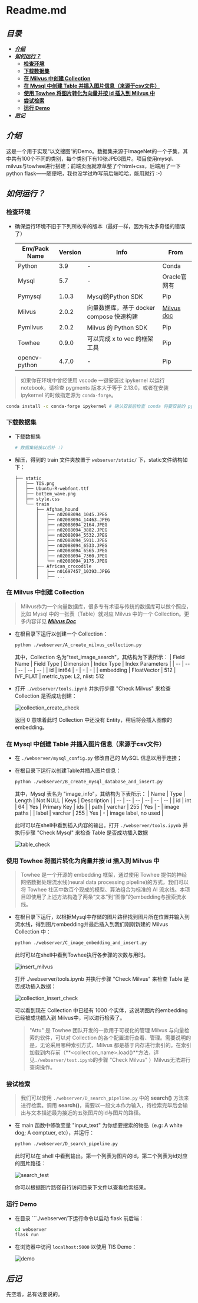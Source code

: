 <!-- omit in toc -->
# **Readme.md**

<!-- omit in toc -->
## ***目录***

- [***介绍***](#介绍)
- [***如何运行？***](#如何运行)
  - [**检查环境**](#检查环境)
  - [**下载数据集**](#下载数据集)
  - [**在 Milvus 中创建 Collection**](#在-milvus-中创建-collection)
  - [**在 Mysql 中创建 Table 并插入图片信息（来源于csv文件）**](#在-mysql-中创建-table-并插入图片信息来源于csv文件)
  - [**使用 Towhee 将图片转化为向量并按 id 插入到 Milvus 中**](#使用-towhee-将图片转化为向量并按-id-插入到-milvus-中)
  - [**尝试检索**](#尝试检索)
  - [**运行 Demo**](#运行-demo)
- [***后记***](#后记)

## ***介绍***

这是一个用于实现“以文搜图”的Demo。数据集来源于ImageNet的一个子集，其中共有100个不同的类别，每个类别下有10张JPEG图片。项目使用mysql、milvus与towhee进行搭建；前端页面就潦草整了个html+css，后端用了一下python flask——随便吧，我也没学过咋写前后端哈哈，能用就行 :-)

## ***如何运行？***

### **检查环境**

-   确保运行环境不旧于下列所枚举的版本（最好一样，因为有太多奇怪的错误了）

    | Env/Pack Name |  Version  | Info | From |
    | -- | -- | -- | -- |
    | Python | 3.9 | - | Conda |
    | Mysql | 5.7 | - | Oracle官网有 |
    | Pymysql | 1.0.3 | Mysql的Python SDK | Pip |
    | Milvus | 2.0.2 | 向量数据库，基于 docker compose 快速构建 |  [Milvus doc](https://milvus.io/docs/v2.0.x/install_standalone-docker.md) |
    | Pymilvus | 2.0.2 | Milvus 的 Python SDK | Pip |
    | Towhee | 0.9.0 | 可以完成 x to vec 的框架工具 | Pip |
    | opencv-python |  4.7.0 | - | Pip |

> 如果你在环境中曾经使用 vscode 一键安装过 ipykernel 以运行 notebook，请检查 pygments 版本大于等于 2.13.0，或者在安装 ipykernel 的时候指定源为 ```conda-forge```。

```bash
conda install -c conda-forge ipykernel # 确认安装前检查 conda 将要安装的 pygments 版本
```
### **下载数据集**

-   下载数据集

    ```bash
    # 数据集链接以后补 :)
    ```

-   解压，得到的 train 文件夹放置于 ```webserver/static/``` 下，static文件结构如下：

    ```
    ├── static
    │   ├── TIS.png
    │   ├── Ubuntu-R-webfont.ttf
    │   ├── bottem_wave.png
    │   ├── style.css
    │   └── train
    │       ├── Afghan_hound
    │       │   ├── n02088094_1045.JPEG
    │       │   ├── n02088094_14463.JPEG
    │       │   ├── n02088094_2164.JPEG
    │       │   ├── n02088094_3882.JPEG
    │       │   ├── n02088094_5532.JPEG
    │       │   ├── n02088094_5911.JPEG
    │       │   ├── n02088094_6533.JPEG
    │       │   ├── n02088094_6565.JPEG
    │       │   ├── n02088094_7360.JPEG
    │       │   └── n02088094_9175.JPEG
    │       ├── African_crocodile
    │       │   ├── n01697457_10393.JPEG
    │       │   ├── ...
    ```

### **在 Milvus 中创建 Collection**

> Milvus作为一个向量数据库，很多专有术语与传统的数据库可以做个照应，比如 Mysql 中的一张表（Table）就对应 Milvus 中的一个 Collection。更多内容详见  [***Milvus Doc***](https://milvus.io/docs/v2.0.x/overview.md)

-   在根目录下运行以创建一个 Collection：

    ```bash
    python ./webserver/A_create_milvus_collection.py
    ```

    其中，Collection 名为"text_image_search"，其结构为下表所示：
    | Field Name | Field Type | Dimension | Index Type | Index Parameters |
    | -- | -- | -- | -- | -- |
    | id | int64 | - | - | - |
    | embedding | FloatVector | 512 | IVF_FLAT | metric_type: L2, nlist: 512

-   打开 ```./webserver/tools.ipynb``` 并执行步骤 "Check Milvus" 来检查 Collection 是否成功创建：

    ![collection_create_check](./pics/collection_create_check.png)

    返回 0 意味着此时 Collection 中还没有 Entity，稍后将会插入图像的embedding。

### **在 Mysql 中创建 Table 并插入图片信息（来源于csv文件）**

-   在 ```./webserver/mysql_config.py``` 修改自己的 MySQL 信息以用于连接；

-   在根目录下运行以创建Table并插入图片信息：

    ```bash
    python ./webserver/B_create_mysql_database_and_insert.py
    ```

    其中，Mysql 表名为 "image_info"，其结构为下表所示：
    | Name | Type | Length | Not NULL | Keys | Description |
    | -- | -- | -- | -- | -- | -- |
    | id | int | 64 | Yes | Primary Key | ids |
    | path | varchar | 255 | Yes | - | image paths |
    | label | varchar | 255 | Yes | - | image label, no used |

    此时可以在shell中看到插入内容的输出。打开 ```./webserver/tools.ipynb``` 并执行步骤 "Check Mysql" 来检查 Table 是否成功插入数据

    ![table_check](./pics/table_check.png)

### **使用 Towhee 将图片转化为向量并按 id 插入到 Milvus 中**

>   Towhee 是一个开源的 embedding 框架，通过使用 Towhee 提供的神经网络数据处理流水线(neural data processing pipeline)的方式，我们可以将 Towhee 社区中数百个现成的模型、算法组合为标准的 AI 流水线。本项目即使用了上述方法构造了两条“文本”到“图像”的embedding与搜索流水线。

-   在根目录下运行，以根据Mysql中存储的图片路径找到图片所在位置并输入到流水线，得到图片embedding并最后插入到我们刚刚新建的 Milvus Collection 中：

    ```bash
    python ./webserver/C_image_embedding_and_insert.py
    ```

    此时可以在shell中看到Towhee执行各步骤的次数与用时。
    
    ![insert_milvus](./pics/insert_milvus.png)

    打开 ./webserver/tools.ipynb 并执行步骤 "Check Milvus" 来检查 Table 是否成功插入数据：

    ![collection_insert_check](./pics/collection_insert_check.png)

    可以看到现在 Collection 中已经有 1000 个实体，这说明图片的embedding已经被成功插入到 Milvus中，可以进行检索了。

    > "Attu" 是 Towhee 团队开发的一款用于可视化的管理 Milvus 与向量检索的软件，可以对 Collection 的各个配置进行查看、管理。需要说明的是，无论采用哪种索引方式，Milvus 都是基于内存进行索引的。在索引加载到内存前（**<collection_name>.load()**方法，详见```./webserver/test.ipynb```的步骤 "Check Milvus" ）Milvus无法进行查询操作。

### **尝试检索**

>   我们可以使用 ```./webserver/D_search_pipeline.py``` 中的 **search()** 方法来进行检索。调用 **search()**，需要以一段文本作为输入，待检索完毕后会输出与文本描述最为接近的五张图片的id与图片的路径。
-   在 main 函数中修改变量 "input_text" 为你想要搜索的物品（e.g: A white dog; A comptuer, etc），并运行：

    ```bash
    python ./webserver/D_search_pipeline.py
    ```

    此时可以在 shell 中看到输出。第一个列表为图片的id，第二个列表为id对应的图片路径：

    ![search_test](./pics/search_test.png)

    你可以根据图片路径自行访问目录下文件以查看检索结果。

### **运行 Demo**

-   在目录 ```./webserver/下运行命令以启动 flask 前后端：

    ```bash
    cd webserver
    flask run
    ```

-   在浏览器中访问 ```localhost:5000``` 以使用 TIS Demo：

    ![demo](./pics/demo.gif)

## ***后记***

先空着，总有话要说的。